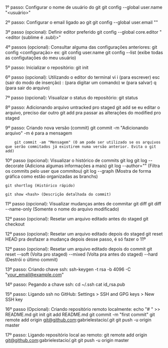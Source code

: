 1º passo: Configurar o nome de usuário do git
    git config --global user.name "<usuário>"

2º passo: Configurar o email ligado ao git
    git config --global user.email "<email>"

3º passo (opcional): Definir editor preferido
    git config --global core.editor "<editor (sublime é .subl)>"

4º passos (opcional): Consultar alguma das configurações anteriores:
    git config <configuração>
        ex: git config user.name
    git config --list (exibe todas as configutações do meu usuário)

5º passo: Inicializar o repositório:
    git init

6º passo (opcional): Utilizando o editor do terminal
    vi <filename>
    i (para escrever)
    esc (sair do modo de inserção)
    : (para digitar um comando)
    w (para salvar)
    q (para sair do arquivo)

7º passo (opcional): Visualizar o status do repositório:
    git status

8º passo: Adicionando arquivo untracked pro staged
    git add <filename>
        se eu editar o arquivo, preciso dar outro git add pra passar as alterações do modified pro staged

9º passo: Criando nova versão (commit)
    git commit -m "Adicionando arquivo"
        -m é para a mensagem

        git commit -am "Mensagem" (O am pode ser utilizado se os arquivos que serão commitados já existirem numa versão anterior. Evita o git add)
    
10º passo (opcional): Visualizar o histórico de commits
    git log
        git log --decorate (Adiciona algumas informações a mais)
        git log --author="<nome do autor>" (Filtra os commits pelo user que commitou)
        git log --graph (Mostra de forma gráfica como estão organizadas as branchs)

    git shortlog (Histórico rápido)
    
    git show <hash> (Descrição detalhada do commit)

11º passo (opcional):  Visualizar mudanças antes de commitar
    git diff
        git diff --name-only (Somente o nome do arquivo modificado)

12º passo (opcional): Resetar um arquivo editado antes do staged
    git checkout <filename>

12º passo (opcional): Resetar um arquivo editado depois do staged
    git reset HEAD <filename>
        pra desfazer a mudança depois desse passo, é só fazer o 11º

12º passo (opcional): Resetar um arquivo editado depois do commit
    git reset --soft (Volta pro staged) --mixed (Volta pra antes do staged) --hard (Destrói o último commit) <hash do anterior ao que eu quero desfazer>

13º passo: Criando chave ssh:
    ssh-keygen -t rsa -b 4096 -C "your_email@example.com"

14º passo: Pegando a chave ssh:
    cd ~/.ssh
    cat id_rsa.pub

15º passo: Ligando ssh no GitHub:
    Settings > SSH and GPG keys > New SSH key

16º passo (Opcional): Criando repositório remoto localmente:
    echo "# <repname>" >> README.md
    git init
    git add README.md
    git commit -m "first commit"
    git remote add origin git@github.com:gabrielestacio/<repname>.git
    git push -u origin master

17º passo: Ligando repositório local ao remoto:
    git remote add origin git@github.com:gabrielestacio/<repname>.git
    git push -u origin master